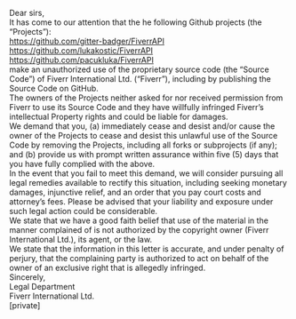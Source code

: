 Dear sirs,  
It has come to our attention that the he following Github projects (the “Projects”):  
https://github.com/gitter-badger/FiverrAPI  
https://github.com/lukakostic/FiverrAPI  
https://github.com/pacukluka/FiverrAPI  
make an unauthorized use of the proprietary source code (the “Source Code”) of Fiverr International
Ltd. (“Fiverr”), including by publishing the Source Code on GitHub.  
The owners of the Projects neither asked for nor received permission from Fiverr to use its Source Code
and they have willfully infringed Fiverr’s intellectual Property rights and could be liable for damages.  
We demand that you, (a) immediately cease and desist and/or cause the owner of the Projects to cease
and desist this unlawful use of the Source Code by removing the Projects, including all forks or subprojects (if any); and (b) provide us with prompt written assurance within five (5) days that you have
fully complied with the above.  
In the event that you fail to meet this demand, we will consider pursuing all legal remedies available to
rectify this situation, including seeking monetary damages, injunctive relief, and an order that you pay
court costs and attorney’s fees. Please be advised that your liability and exposure under such legal
action could be considerable.  
We state that we have a good faith belief that use of the material in the manner complained of is
not authorized by the copyright owner (Fiverr International Ltd.), its agent, or the law.  
We state that the information in this letter is accurate, and under penalty of perjury, that the
complaining party is authorized to act on behalf of the owner of an exclusive right that is allegedly
infringed.  
Sincerely,  
Legal Department  
Fiverr International Ltd.  
[private]

